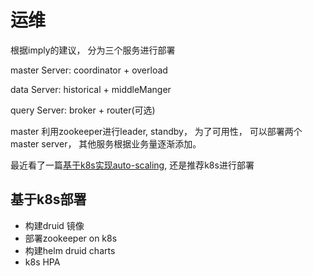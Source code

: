 # 运维

根据imply的建议， 分为三个服务进行部署

master Server: coordinator + overload

data Server: historical + middleManger

query Server: broker + router(可选)

master 利用zookeeper进行leader, standby， 为了可用性， 可以部署两个master server，   其他服务根据业务量逐渐添加。

最近看了一篇[基于k8s实现auto-scaling](https://www.adaltas.com/en/2019/07/16/auto-scaling-druid-with-kubernetes/), 还是推荐k8s进行部署

## 基于k8s部署

- 构建druid 镜像
- 部署zookeeper on k8s 
- 构建helm druid charts
- k8s HPA

